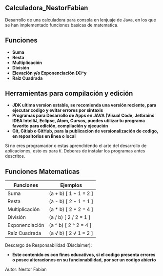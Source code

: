 ## Calculadora_NestorFabian
Desarrollo de una calculadora para consola en lenjuaje de Java, en los que se han implementado funciones basicas de matematica.

## Funciones

- **Suma**
- **Resta**  
- **Multiplicación**
- **División**
- **Elevación y/o Exponenciación (X)^y**
- **Raíz Cuadrada**

## Herramientas para compilación y edición

- **JDK ultima version estable, se recomienda una versión reciente, para ejecutar codigo y evitar errores por sintaxis**
- **Programas para Desarrollo de Apps en JAVA (Visual Code, Jetbrains IDEA IntelliJ, Eclipse, Atom, Cursos, puedes utilizar tu programa favorito para edición, compilación y ejecución**
- **Git, Gitlab o GitHub, para la publicacion de versionalización de codigo, en repositorios en linea o local**

Si no eres programador o estas aprendidendo el arte del desarrollo de aplicaciones, esto es para tí. Deberas de instalar los programas antes descritos.

## Funciones Matematicas
| Funciones | Ejemplos               |
|-----------------------|------------------------|
| Suma                  | (a + b) [ 1 + 1 = 2 ]  |
| Resta                 | (a - b)  [ 2 - 1 = 1 ] |
| Multiplicación        | (a * b) [ 2 * 2 = 4 ]  |
| División              | (a / b) [ 2 / 2 = 1 ]  |
| Exponenciación        | (a ^ b) [ 2 ^ 2 = 4 ]  |
| Raíz Cuadrada         | (a √ b) [ 2 √ 1 = 2 ]  |


Descargo de Responsabilidad (Disclaimer): 
- **Este contenido es con fines educativos, si el codigo presenta errores o posee alteraciones en su funcionabilidad, por ser un codigo abierto**

Autor: Nestor Fabian
